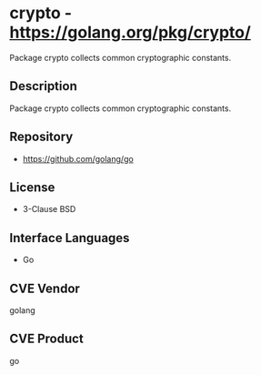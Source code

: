 # crypto - https://golang.org/pkg/crypto/
Package crypto collects common cryptographic constants.

## Description
Package crypto collects common cryptographic constants.

## Repository
- https://github.com/golang/go

## License
- 3-Clause BSD

## Interface Languages
- Go

## CVE Vendor
golang

## CVE Product
go
